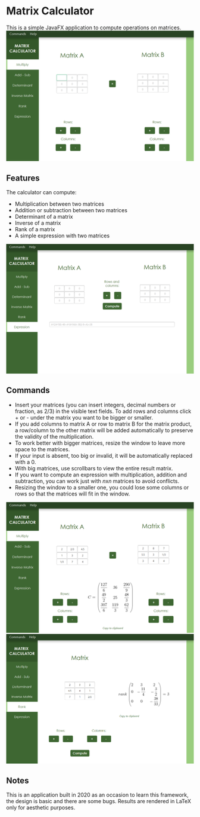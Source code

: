 # Matrix Calculator

This is a simple JavaFX application to compute operations on matrices.
![home](./images/matrix-pic-1.png)

## Features

The calculator can compute:
* Multiplication between two matrices
* Addition or subtraction between two matrices
* Determinant of a matrix
* Inverse of a matrix
* Rank of a matrix
* A simple expression with two matrices

![expression](./images/matrix-pic-4.png)

## Commands

* Insert your matrices (you can insert integers, decimal numbers or fraction, as 2/3) in the visible text fields. To add rows and columns click + or - under the matrix you want to be bigger or smaller. 
* If you add columns to matrix A or row to matrix B for the matrix product, a row/column to the other matrix will be added automatically to preserve the validity of the multiplication.
* To work better with bigger matrices, resize the window to leave more space to the matrices.
* If your input is absent, too big or invalid, it will be automatically replaced with a 0. 
* With big matrices, use scrollbars to view the entire result matrix. 
* If you want to compute an expression with multiplication, addition and subtraction, you can work just with *n*x*n* matrices to avoid conflicts. 
* Resizing the window to a smaller one, you could lose some columns or rows so that the matrices will fit in the window.

![multiply](./images/matrix-pic-2.png)
![rank](./images/matrix-pic-3.png)

## Notes

This is an application built in 2020 as an occasion to learn this framework, the design is basic and there are some bugs. Results are rendered in LaTeX only for aesthetic purposes. 